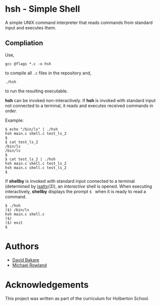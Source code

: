 # hsh - Simple Shell
A simple UNIX command interpreter that reads commands from standard input and executes them.

## Compliation
Use, 

```
gcc @flags *.c -o hsh 
```

to compile all `.c` files in the repository and,

```
./hsh
```

to run the resulting executable.

**hsh** can be invoked non-interactively. If **hsh** is invoked with standard input not connected to a terminal, it reads and executes received commands in order.

Example:
```
$ echo "/bin/ls" | ./hsh
hsh main.c shell.c test_ls_2
$
$ cat test_ls_2
/bin/ls
/bin/ls
$
$ cat test_ls_2 | ./hsh
hsh main.c shell.c test_ls_2
hsh main.c shell.c test_ls_2
$
```
If **shellby** is invoked with standard input connected to a terminal (determined by [isatty](https://linux.die.net/man/3/isatty)(3)), an *interactive* shell is opened. When executing interactively, **shellby** displays the prompt `$ ` when it is ready to read a command.

```
$ ./hsh
($) /bin/ls
hsh main.c shell.c
($)
($) exit
$
```
# Authors
- [David Bakare](https://github.com/3akare)
- [Michael Rowland](https://github.com/mykie88)

# Acknowledgements
This project was written as part of the curriculum for Holberton School.